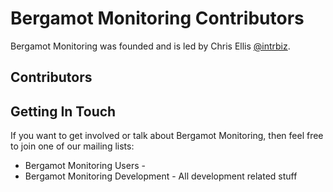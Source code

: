 # Bergamot Monitoring Contributors

Bergamot Monitoring was founded and is led by Chris Ellis [@intrbiz](https://twitter.com/intrbiz).

## Contributors

## Getting In Touch

If you want to get involved or talk about Bergamot Monitoring, then feel free 
to join one of our mailing lists:

* Bergamot Monitoring Users - 
* Bergamot Monitoring Development - All development related stuff
